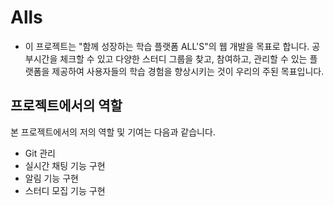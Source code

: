 # Alls
- 이 프로젝트는 "함께 성장하는 학습 플랫폼 ALL'S"의 웹 개발을 목표로 합니다. 공부시간을 체크할 수 있고 다양한 스터디 그룹을 찾고, 참여하고, 관리할 수 있는 플랫폼을 제공하여 사용자들의 학습 경험을 향상시키는 것이 우리의 주된 목표입니다.
## 프로젝트에서의 역할
본 프로젝트에서의 저의 역할 및 기여는 다음과 같습니다.
  - Git 관리
  - 실시간 채팅 기능 구현
  - 알림 기능 구현
  - 스터디 모집 기능 구현

